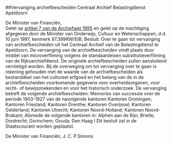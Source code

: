 <meta http-equiv='Content-Type' content='text/html; charset=utf-8' />

##Vervanging archiefbescheiden Centraal Archief Belastingdienst Apeldoorn

De Minister van Financiën,  
Gelet op [artikel 7 van de Archiefwet 1995](../../../../../../../../wet/archiefwet/1995/BWBR0007376/README.md) en gelet op de machtiging afgegeven door de Minister van Onderwijs, Cultuur en Wetenschappen, d.d. 10 juni 1997, kenmerk 97.399RW/EIB;
Besluit:     Over te gaan tot vervanging van archiefbescheiden uit het Centraal Archief van de Belastingdienst te Apeldoorn. De vervanging van de archiefbescheiden vindt plaats door middel van microverfilming volgens de standaardeisen substitutieverfilming van de Rijksarchiefdienst. De originele archiefbescheiden zullen aansluitend vernietigd worden. Bij de overweging om tot vervanging over te gaan is rekening gehouden met de waarde van de archiefbescheiden als bestanddeel van het cultureel erfgoed en het belang van de in de archiefbescheiden voorkomende gegevens voor overheidsorganen, voor recht- of bewijszoekenden en voor het historisch onderzoek. De vervanging betreft de volgende archiefbescheiden: Memories van successie over de periode 1903-1927 van de navolgende kantoren Kantoren Groningen; Kantoren Friesland; Kantoren Drenthe; Kantoren Overijssel; Kantoren Gelderland; Kantoren Utrecht; Kantoren Noord-Holland; Kantoren Noord-Brabant; Alsmede de volgende kantoren in: Alphen aan de Rijn; Brielle; Dordrecht; Gorinchem; Gouda; Den Haag I     Dit besluit zal in de Staatscourant worden geplaatst.   

De 
Minister van Financiën, 
J. C. P.Simons    
